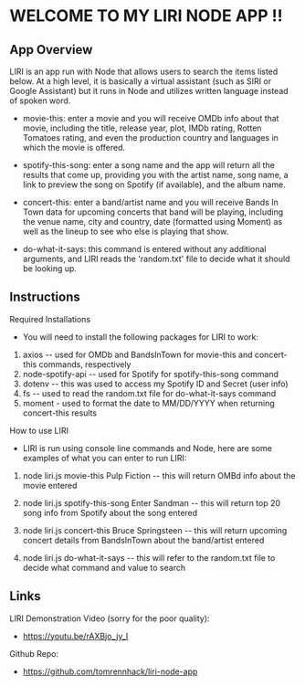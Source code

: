 # WELCOME TO MY LIRI NODE APP !!

## App Overview

LIRI is an app run with Node that allows users to search the items listed below. At a high level, it is basically a virtual assistant (such as SIRI or Google Assistant) but it runs in Node and utilizes written language instead of spoken word.

* movie-this: enter a movie and you will receive OMDb info about that movie, including the title, release year, plot, IMDb rating, Rotten Tomatoes rating, and even the production country and languages in which the movie is offered.

* spotify-this-song: enter a song name and the app will return all the results that come up, providing you with the artist name, song name, a link to preview the song on Spotify (if available), and the album name.

* concert-this: enter a band/artist name and you will receive Bands In Town data for upcoming concerts that band will be playing, including the venue name, city and country, date (formatted using Moment) as well as the lineup to see who else is playing that show.

* do-what-it-says: this command is entered without any additional arguments, and LIRI reads the 'random.txt' file to decide what it should be looking up.


## Instructions

Required Installations

* You will need to install the following packages for LIRI to work:

1. axios -- used for OMDb and BandsInTown for movie-this and concert-this commands, respectively
2. node-spotify-api -- used for Spotify for spotify-this-song command
3. dotenv -- this was used to access my Spotify ID and Secret (user info)
4. fs -- used to read the random.txt file for do-what-it-says command
5. moment - used to format the date to MM/DD/YYYY when returning concert-this results

How to use LIRI

* LIRI is run using console line commands and Node, here are some examples of what you can enter to run LIRI:

1. node liri.js movie-this Pulp Fiction
-- this will return OMBd info about the movie entered

2. node liri.js spotify-this-song Enter Sandman
-- this will return top 20 song info from Spotify about the song entered

3. node liri.js concert-this Bruce Springsteen
-- this will return upcoming concert details from BandsInTown about the band/artist entered

4. node liri.js do-what-it-says
-- this will refer to the random.txt file to decide what command and value to search


## Links

LIRI Demonstration Video (sorry for the poor quality):
* https://youtu.be/rAXBjo_jy_I

Github Repo:
* https://github.com/tomrennhack/liri-node-app